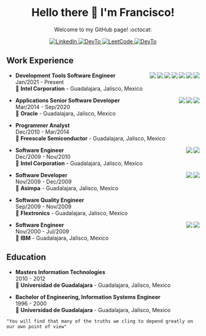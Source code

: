 <!--

# Hello there

**frantizek/frantizek** is a ✨ _special_ ✨ repository because its `README.md` (this file) appears on your GitHub profile.

Here are some ideas to get you started:

- 🔭 I’m currently working on ...
- 🌱 I’m currently learning ...
- 👯 I’m looking to collaborate on ...
- 🤔 I’m looking for help with ...
- 💬 Ask me about ...
- 📫 How to reach me: ...
- 😄 Pronouns: ...
- ⚡ Fun fact: ...

"You will find that many of the truths we cling to depend greatly on our own point of view" 

“Overwhelming odds, tough target, scant chance of survival, business as usual for Rogue Squadron.” 

"Do or do not. There is no try."

-->

<h1 align="center">
  Hello there 👋 I'm Francisco!
</h1>

<p align="center">
  Welcome to my GitHub page! :octocat:
</p>

<p align="center">
  <a
    href="https://www.linkedin.com/in/fruvalc/"
    target="_blank">
    <img
      alt="LinkedIn"
      src="https://img.shields.io/badge/linkedin-%230077B5.svg?&style=for-the-badge&logo=linkedin&logoColor=white"
    />
  </a>
  <a
    href="https://www.hackerrank.com/frantizek/"
    target="_blank">
    <img
      alt="DevTo"
        src="https://img.shields.io/badge/-Hackerrank-2EC866?style=for-the-badge&logo=HackerRank&logoColor=white"
    />
  </a>
  <a
    href="https://leetcode.com/frantizek/"
    target="_blank">
    <img
      alt="LeetCode"
      src="https://img.shields.io/badge/-LeetCode-FFA116?style=for-the-badge&logo=LeetCode&logoColor=black"
    />
  </a>
  <a
    href="https://dev.to/frantizek/"
    target="_blank">
    <img
      alt="DevTo"
      src="https://img.shields.io/badge/dev.to-0A0A0A?style=for-the-badge&logo=devdotto&logoColor=white"
    />
  </a>
</p>

## Work Experience

<img align="right" src="https://img.shields.io/badge/GitHub-100000?style=for-the-badge&logo=github&logoColor=white" />
<img align="right" src="https://img.shields.io/badge/C%23-239120?style=for-the-badge&logo=c-sharp&logoColor=white" />
<img align="right" src="https://img.shields.io/badge/Python-3776AB?style=for-the-badge&logo=python&logoColor=white" />
<img align="right" src="https://img.shields.io/badge/Notepad++-90E59A.svg?style=for-the-badge&logo=notepad%2B%2B&logoColor=black" />
<img align="right" src="https://img.shields.io/badge/PyCharm-000000.svg?&style=for-the-badge&logo=PyCharm&logoColor=white" />
<img align="right" src="https://img.shields.io/badge/Visual_Studio-5C2D91?style=for-the-badge&logo=visual%20studio&logoColor=white" />
<img align="right" src="https://img.shields.io/badge/Jira-0052CC?style=for-the-badge&logo=Jira&logoColor=white" />

- **Development Tools Software Engineer**\
Jan/2021 - Present\
📍 **Intel Corporation** - Guadalajara, Jalisco, Mexico

<img align="right" src="https://img.shields.io/badge/Perl-39457E?style=for-the-badge&logo=perl&logoColor=white" />
<img align="right" src="https://img.shields.io/badge/Shell_Script-121011?style=for-the-badge&logo=gnu-bash&logoColor=white" />
<img align="right" src="https://img.shields.io/badge/Python-14354C?style=for-the-badge&logo=python&logoColor=white" />

- **Applications Senior Software Developer**\
Mar/2014 - Sep/2020\
📍 **Oracle** - Guadalajara, Jalisco, Mexico


- **Programmer Analyst**\
Dec/2010 - Mar/2014\
📍 **Freescale Semiconductor** - Guadalajara, Jalisco, Mexico

<img align="right" src="https://img.shields.io/badge/Perl-39457E?style=for-the-badge&logo=perl&logoColor=white" />
<img align="right" src="https://img.shields.io/badge/VIM-%2311AB00.svg?&style=for-the-badge&logo=vim&logoColor=white" />

- **Software Engineer**\
Dec/2009 - Nov/2010\
📍 **Intel Corporation** - Guadalajara, Jalisco, Mexico

<img align="right" src="https://img.shields.io/badge/Java-ED8B00?style=for-the-badge&logo=openjdk&logoColor=white" />
<img align="right" src="https://img.shields.io/badge/Joomla-5091CD?style=for-the-badge&logo=joomla&logoColor=white" />

- **Software Developer**\
Nov/2009 - Dec/2009\
📍 **Asimpa** - Guadalajara, Jalisco, Mexico


- **Software Quality Engineer**\
Sep/2009 - Nov/2009\
📍 **Flextronics** - Guadalajara, Jalisco, Mexico


<img align="right" src="https://img.shields.io/badge/Perl-39457E?style=for-the-badge&logo=perl&logoColor=white" />
<img align="right" src="https://img.shields.io/badge/Shell_Script-121011?style=for-the-badge&logo=gnu-bash&logoColor=white" />

- **Software Engineer**\
Nov/2000 - Jul/2009\
📍 **IBM** - Guadalajara, Jalisco, Mexico

## Education

- **Masters Information Technologies**\
2010 - 2012\
📍 **Universidad de Guadalajara** - Guadalajara, Jalisco, Mexico

- **Bachelor of Engineering, Information Systems Engineer**\
1996 - 2000\
📍 **Universidad de Guadalajara** - Guadalajara, Jalisco, Mexico

``` 
"You will find that many of the truths we cling to depend greatly on our own point of view" 
```
